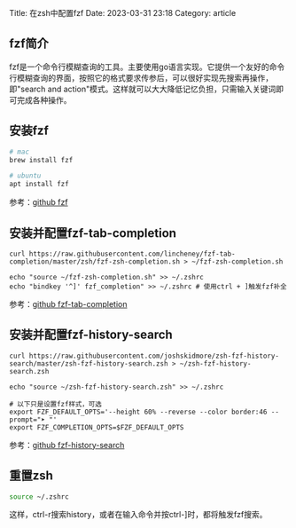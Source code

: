Title:  在zsh中配置fzf
Date: 2023-03-31 23:18
Category:  article

## fzf简介

fzf是一个命令行模糊查询的工具。主要使用go语言实现。它提供一个友好的命令行模糊查询的界面，按照它的格式要求传参后，可以很好实现先搜索再操作，即"search and action"模式。这样就可以大大降低记忆负担，只需输入关键词即可完成各种操作。

## 安装fzf

```zsh
# mac
brew install fzf

# ubuntu
apt install fzf
```

参考：[github fzf](https://github.com/junegunn/fzf)

## 安装并配置fzf-tab-completion

```shell
curl https://raw.githubusercontent.com/lincheney/fzf-tab-completion/master/zsh/fzf-zsh-completion.sh > ~/fzf-zsh-completion.sh

echo "source ~/fzf-zsh-completion.sh" >> ~/.zshrc
echo "bindkey '^]' fzf_completion" >> ~/.zshrc # 使用ctrl + ]触发fzf补全
```

参考：[github fzf-tab-completion](https://github.com/lincheney/fzf-tab-completion)

## 安装并配置fzf-history-search

```shell
curl https://raw.githubusercontent.com/joshskidmore/zsh-fzf-history-search/master/zsh-fzf-history-search.zsh > ~/zsh-fzf-history-search.zsh

echo "source ~/zsh-fzf-history-search.zsh" >> ~/.zshrc

# 以下只是设置fzf样式，可选
export FZF_DEFAULT_OPTS='--height 60% --reverse --color border:46 --prompt="➤ "'
export FZF_COMPLETION_OPTS=$FZF_DEFAULT_OPTS
```

参考：[github fzf-history-search](https://github.com//joshskidmore/zsh-fzf-history-search)

## 重置zsh

```zsh
source ~/.zshrc
```

这样，ctrl-r搜索history，或者在输入命令并按ctrl-]时，都将触发fzf搜索。
